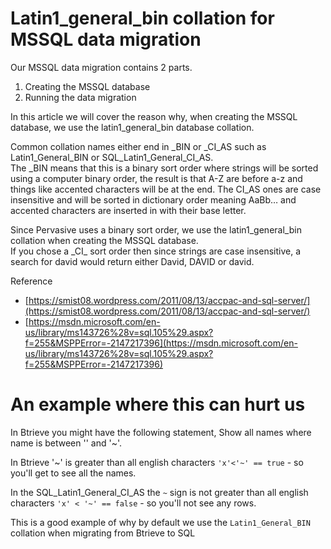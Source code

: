 ﻿# Latin1_general_bin collation for MSSQL data migration

Our MSSQL data migration contains 2 parts.

1. Creating the MSSQL database
2. Running the data migration  

In this article we will cover the reason why, when creating the MSSQL database, we use the latin1_general_bin database collation.

Common collation names either end in _BIN or _CI_AS such as Latin1_General_BIN or SQL_Latin1_General_CI_AS.  
The _BIN means that this is a binary sort order where strings will be sorted using a computer binary order, the result is that A-Z are before a-z and things like accented characters will be at the end. The CI_AS ones are case insensitive and will be sorted in dictionary order meaning AaBb… and accented characters are inserted in with their base letter.

Since Pervasive uses a binary sort order, we use the latin1_general_bin collation when creating the MSSQL database.  
If you chose a \_CI_ sort order then since strings are case insensitive, a search for david would return either David, DAVID or david.

Reference
* [https://smist08.wordpress.com/2011/08/13/accpac-and-sql-server/](https://smist08.wordpress.com/2011/08/13/accpac-and-sql-server/)
* [https://msdn.microsoft.com/en-us/library/ms143726%28v=sql.105%29.aspx?f=255&MSPPError=-2147217396](https://msdn.microsoft.com/en-us/library/ms143726%28v=sql.105%29.aspx?f=255&MSPPError=-2147217396)

# An example where this can hurt us 
In Btrieve you might have the following statement,
Show all names where name is between '' and '~'.

In Btrieve '~' is greater than all english characters `'x'<'~' == true` - so you'll get to see all the names.

In the SQL_Latin1_General_CI_AS the `~` sign is not greater than all english characters `'x' < '~' == false` - so you'll not see any rows.

This is a good example of why by default we use the `Latin1_General_BIN` collation when migrating from Btrieve to SQL
